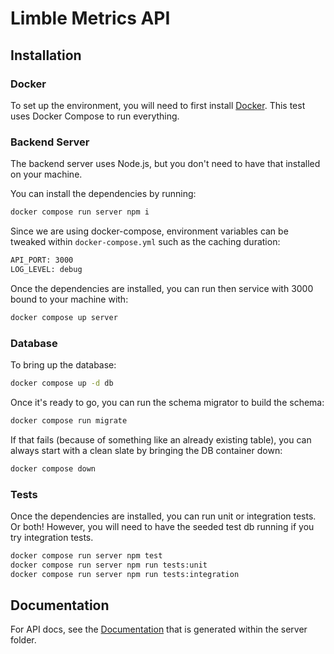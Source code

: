 # Limble Metrics API

## Installation

### Docker

To set up the environment, you will need to first install [Docker](https://docs.docker.com/engine/install/).
This test uses Docker Compose to run everything.

### Backend Server

The backend server uses Node.js, but you don't need to have that installed on your machine.

You can install the dependencies by running:

```bash
docker compose run server npm i
```

Since we are using docker-compose, environment variables can be tweaked within `docker-compose.yml` such as the caching duration:

```bash
API_PORT: 3000
LOG_LEVEL: debug
```

Once the dependencies are installed, you can run then service with 3000 bound to your machine with:

```bash
docker compose up server
```

### Database

To bring up the database:

```bash
docker compose up -d db
```

Once it's ready to go, you can run the schema migrator to build the schema:

```bash
docker compose run migrate
```

If that fails (because of something like an already existing table), you can always start with a clean slate
by bringing the DB container down:

```bash
docker compose down
```

### Tests

Once the dependencies are installed, you can run unit or integration tests. Or both! However, you will need to have the seeded test db running if you try integration tests.

```bash
docker compose run server npm test
docker compose run server npm run tests:unit
docker compose run server npm run tests:integration
```

## Documentation

For API docs, see the [Documentation](https://html-preview.github.io/?url=https://github.com/ConnerAiken/limble-interview/blob/main/server/docs/index.html) that is generated within the server folder.
